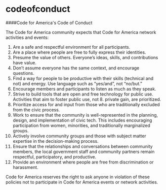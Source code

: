 codeofconduct
=============

####Code for America's Code of Conduct

The Code for America community expects that Code for America network activities and events:

1. Are a safe and respectful environment for all participants.
2. Are a place where people are free to fully express their identities.
3. Presume the value of others. Everyone’s ideas, skills, and contributions have value.
4. Don’t assume everyone has the same context, and encourage questions.
5. Find a way for people to be productive with their skills (technical and not) and energy. Use language such as “yes/and”, not “no/but.”
6. Encourage members and participants to listen as much as they speak.
7. Strive to build tools that are open and free technology for public use. Activities that aim to foster public use, not 8. private gain, are prioritized.
9. Prioritize access for and input from those who are traditionally excluded from the civic process.
10. Work to ensure that the community is well-represented in the planning, design, and implementation of civic tech. This includes encouraging participation from women, minorities, and traditionally marginalized groups. 
11. Actively involve community groups and those with subject matter expertise in the decision-making process.
12. Ensure that the relationships and conversations between community members, the local government staff and community partners remain respectful, participatory, and productive.
13. Provide an environment where people are free from discrimination or harassment.

Code for America reserves the right to ask anyone in violation of these policies not to participate in Code for America events or network activities.

